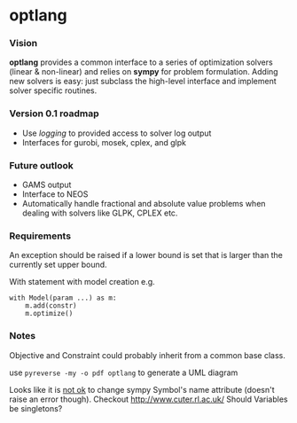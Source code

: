 optlang
=======

### Vision
__optlang__ provides a common interface to a series of optimization solvers (linear & non-linear) and relies on __sympy__ for problem formulation. Adding new solvers is easy: just subclass the high-level interface and implement solver specific routines.

### Version 0.1 roadmap

* Use _logging_ to provided access to solver log output
* Interfaces for gurobi, mosek, cplex, and glpk

### Future outlook

* GAMS output
* Interface to NEOS
* Automatically handle fractional and absolute value problems when dealing with solvers like GLPK, CPLEX etc.

### Requirements
An exception should be raised if a lower bound is set that is larger than the currently set upper bound.

With statement with model creation e.g.

	with Model(param ...) as m:
		m.add(constr)
		m.optimize()

### Notes

Objective and Constraint could probably inherit from a common base class.

use `pyreverse -my -o pdf optlang` to generate a UML diagram

Looks like it is [not ok](https://code.google.com/p/sympy/issues/detail?id=3680#c7) to change sympy Symbol's name attribute (doesn't raise an error though).
Checkout http://www.cuter.rl.ac.uk/
Should Variables be singletons?
	    
	    